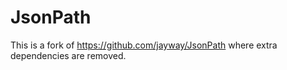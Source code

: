 JsonPath
========

This is a fork of https://github.com/jayway/JsonPath where extra dependencies are removed.